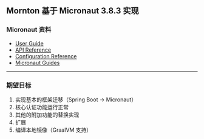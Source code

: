 ## Mornton 基于 Micronaut 3.8.3 实现

### Micronaut 资料
- [User Guide](https://docs.micronaut.io/3.8.3/guide/index.html)
- [API Reference](https://docs.micronaut.io/3.8.3/api/index.html)
- [Configuration Reference](https://docs.micronaut.io/3.8.3/guide/configurationreference.html)
- [Micronaut Guides](https://guides.micronaut.io/index.html)
---

### 期望目标

1. 实现基本的框架迁移（Spring Boot -> Micronaut）
2. 核心认证功能运行正常
3. 其他的附加功能的替换实现
4. 扩展
5. 编译本地镜像（GraalVM 支持）


